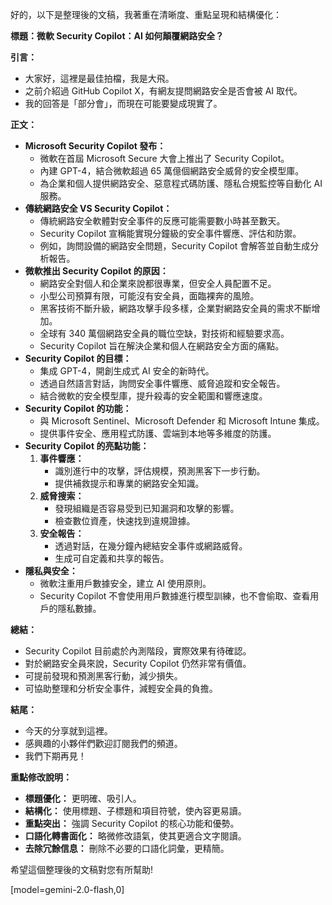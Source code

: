 好的，以下是整理後的文稿，我著重在清晰度、重點呈現和結構優化：

**標題：微軟 Security Copilot：AI 如何顛覆網路安全？**

**引言：**

*   大家好，這裡是最佳拍檔，我是大飛。
*   之前介紹過 GitHub Copilot X，有網友提問網路安全是否會被 AI 取代。
*   我的回答是「部分會」，而現在可能要變成現實了。

**正文：**

*   **Microsoft Security Copilot 發布：**
    *   微軟在首屆 Microsoft Secure 大會上推出了 Security Copilot。
    *   內建 GPT-4，結合微軟超過 65 萬億個網路安全威脅的安全模型庫。
    *   為企業和個人提供網路安全、惡意程式碼防護、隱私合規監控等自動化 AI 服務。
*   **傳統網路安全 VS Security Copilot：**
    *   傳統網路安全軟體對安全事件的反應可能需要數小時甚至數天。
    *   Security Copilot 宣稱能實現分鐘級的安全事件響應、評估和防禦。
    *   例如，詢問設備的網路安全問題，Security Copilot 會解答並自動生成分析報告。
*   **微軟推出 Security Copilot 的原因：**
    *   網路安全對個人和企業來說都很專業，但安全人員配置不足。
    *   小型公司預算有限，可能沒有安全員，面臨裸奔的風險。
    *   黑客技術不斷升級，網路攻擊手段多樣，企業對網路安全員的需求不斷增加。
    *   全球有 340 萬個網路安全員的職位空缺，對技術和經驗要求高。
    *   Security Copilot 旨在解決企業和個人在網路安全方面的痛點。
*   **Security Copilot 的目標：**
    *   集成 GPT-4，開創生成式 AI 安全的新時代。
    *   透過自然語言對話，詢問安全事件響應、威脅追蹤和安全報告。
    *   結合微軟的安全模型庫，提升殺毒的安全範圍和響應速度。
*   **Security Copilot 的功能：**
    *   與 Microsoft Sentinel、Microsoft Defender 和 Microsoft Intune 集成。
    *   提供事件安全、應用程式防護、雲端到本地等多維度的防護。
*   **Security Copilot 的亮點功能：**
    1.  **事件響應：**
        *   識別進行中的攻擊，評估規模，預測黑客下一步行動。
        *   提供補救提示和專業的網路安全知識。
    2.  **威脅搜索：**
        *   發現組織是否容易受到已知漏洞和攻擊的影響。
        *   檢查數位資產，快速找到違規證據。
    3.  **安全報告：**
        *   透過對話，在幾分鐘內總結安全事件或網路威脅。
        *   生成可自定義和共享的報告。
*   **隱私與安全：**
    *   微軟注重用戶數據安全，建立 AI 使用原則。
    *   Security Copilot 不會使用用戶數據進行模型訓練，也不會偷取、查看用戶的隱私數據。

**總結：**

*   Security Copilot 目前處於內測階段，實際效果有待確認。
*   對於網路安全員來說，Security Copilot 仍然非常有價值。
*   可提前發現和預測黑客行動，減少損失。
*   可協助整理和分析安全事件，減輕安全員的負擔。

**結尾：**

*   今天的分享就到這裡。
*   感興趣的小夥伴們歡迎訂閱我們的頻道。
*   我們下期再見！

**重點修改說明：**

*   **標題優化：** 更明確、吸引人。
*   **結構化：** 使用標題、子標題和項目符號，使內容更易讀。
*   **重點突出：** 強調 Security Copilot 的核心功能和優勢。
*   **口語化轉書面化：** 略微修改語氣，使其更適合文字閱讀。
*   **去除冗餘信息：** 刪除不必要的口語化詞彙，更精簡。

希望這個整理後的文稿對您有所幫助!

[model=gemini-2.0-flash,0]
